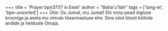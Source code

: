 +++
title = 'Prayer bpn3737 in Eesti'
author = "Bahá'u'lláh"
tags = ['lang-et', 'bpn-unsorted']
+++
Ütle: Oo Jumal, mu Jumal! Ehi minu pead õigluse krooniga ja aseta mu oimule tõearmastuse ehe. Sina oled tõesti kõikide andide ja helduste Omaja.
